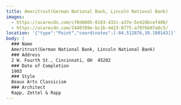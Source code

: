 ```yaml
---
title: Ameritrust(German National Bank, Lincoln National Bank)
images:
  - https://ucarecdn.com/cf0d0805-8183-432c-a37e-5e428bcef400/
  - https://ucarecdn.com/2440709e-bc1b-4423-8775-a7976b07a0c5/
location: '{"type":"Point","coordinates":[-84.512876,39.100143]}'
body: |
  ### Name
  Ameritrust(German National Bank, Lincoln National Bank)
  ### Address
  2 W. Fourth St., Cincinnati, OH  45202
  ### Date of Completion
  1903
  ### Style
  Beaux Arts Classicism
  ### Architect
  Rapp, Zettel & Rapp
---
```

